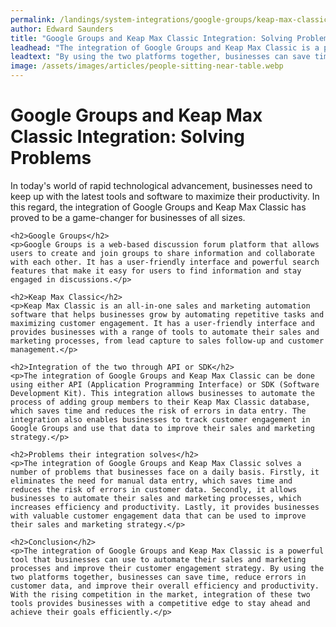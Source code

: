 ```yaml
---
permalink: /landings/system-integrations/google-groups/keap-max-classic
author: Edward Saunders
title: "Google Groups and Keap Max Classic Integration: Solving Problems"
leadhead: "The integration of Google Groups and Keap Max Classic is a powerful tool that businesses can use to automate their sales and marketing processes and improve their customer engagement strategy"
leadtext: "By using the two platforms together, businesses can save time, reduce errors in customer data, and improve their overall efficiency and productivity. With the rising competition in the market, integration of these two tools provides businesses with a competitive edge to stay ahead and achieve their goals efficiently."
image: /assets/images/articles/people-sitting-near-table.webp
---
```

<div class="arttext">    <h1>Google Groups and Keap Max Classic Integration: Solving Problems</h1>
    <p>In today's world of rapid technological advancement, businesses need to keep up with the latest tools and software to maximize their productivity. In this regard, the integration of Google Groups and Keap Max Classic has proved to be a game-changer for businesses of all sizes.</p>
    
    <h2>Google Groups</h2>
    <p>Google Groups is a web-based discussion forum platform that allows users to create and join groups to share information and collaborate with each other. It has a user-friendly interface and powerful search features that make it easy for users to find information and stay engaged in discussions.</p>
    
    <h2>Keap Max Classic</h2>
    <p>Keap Max Classic is an all-in-one sales and marketing automation software that helps businesses grow by automating repetitive tasks and maximizing customer engagement. It has a user-friendly interface and provides businesses with a range of tools to automate their sales and marketing processes, from lead capture to sales follow-up and customer management.</p>
    
    <h2>Integration of the two through API or SDK</h2>
    <p>The integration of Google Groups and Keap Max Classic can be done using either API (Application Programming Interface) or SDK (Software Development Kit). This integration allows businesses to automate the process of adding group members to their Keap Max Classic database, which saves time and reduces the risk of errors in data entry. The integration also enables businesses to track customer engagement in Google Groups and use that data to improve their sales and marketing strategy.</p>
    
    <h2>Problems their integration solves</h2>
    <p>The integration of Google Groups and Keap Max Classic solves a number of problems that businesses face on a daily basis. Firstly, it eliminates the need for manual data entry, which saves time and reduces the risk of errors in customer data. Secondly, it allows businesses to automate their sales and marketing processes, which increases efficiency and productivity. Lastly, it provides businesses with valuable customer engagement data that can be used to improve their sales and marketing strategy.</p>
    
    <h2>Conclusion</h2>
    <p>The integration of Google Groups and Keap Max Classic is a powerful tool that businesses can use to automate their sales and marketing processes and improve their customer engagement strategy. By using the two platforms together, businesses can save time, reduce errors in customer data, and improve their overall efficiency and productivity. With the rising competition in the market, integration of these two tools provides businesses with a competitive edge to stay ahead and achieve their goals efficiently.</p>
</div>